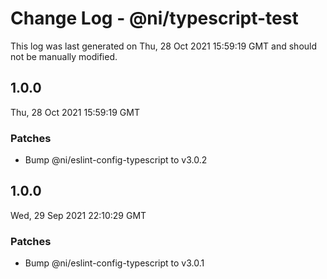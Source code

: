 # Change Log - @ni/typescript-test

This log was last generated on Thu, 28 Oct 2021 15:59:19 GMT and should not be manually modified.

<!-- Start content -->

## 1.0.0

Thu, 28 Oct 2021 15:59:19 GMT

### Patches

- Bump @ni/eslint-config-typescript to v3.0.2

## 1.0.0

Wed, 29 Sep 2021 22:10:29 GMT

### Patches

- Bump @ni/eslint-config-typescript to v3.0.1
